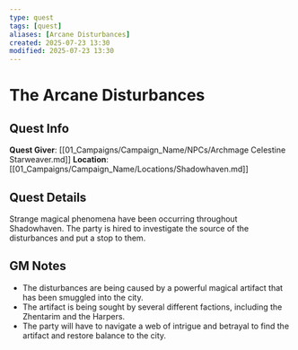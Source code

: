 ```yaml
---
type: quest
tags: [quest]
aliases: [Arcane Disturbances]
created: 2025-07-23 13:30
modified: 2025-07-23 13:30
---
```

# The Arcane Disturbances

## Quest Info
**Quest Giver**: [[01_Campaigns/Campaign_Name/NPCs/Archmage Celestine Starweaver.md]]
**Location**: [[01_Campaigns/Campaign_Name/Locations/Shadowhaven.md]]

## Quest Details
Strange magical phenomena have been occurring throughout Shadowhaven. The party is hired to investigate the source of the disturbances and put a stop to them.

## GM Notes
- The disturbances are being caused by a powerful magical artifact that has been smuggled into the city.
- The artifact is being sought by several different factions, including the Zhentarim and the Harpers.
- The party will have to navigate a web of intrigue and betrayal to find the artifact and restore balance to the city.